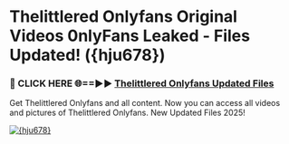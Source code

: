 # Thelittlered Onlyfans Original Videos 0nlyFans Leaked - Files Updated! ({hju678})

<h3>🔴 CLICK HERE 🌐==►► <a href="https://tinyurl.com/ms9xzufz" rel="nofollow">Thelittlered Onlyfans Updated Files</a></h3>

Get Thelittlered Onlyfans and all content. Now you can access all videos and pictures of Thelittlered Onlyfans. New Updated Files 2025!

[![{hju678}](https://i.imgur.com/PQ7UWWw.gif)](https://tinyurl.com/ms9xzufz)